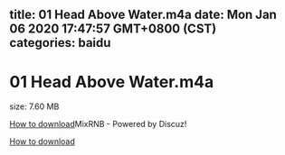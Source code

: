 
title: 01 Head Above Water.m4a
date: Mon Jan 06 2020 17:47:57 GMT+0800 (CST)    
categories: baidu
---

# 01 Head Above Water.m4a
size: 7.60 MB
 
 

[How to download](https://bpcam.bemobtrk.com/go/2ceec3aa-1ca2-46d6-b9ff-aaa5c184517c?jno=1703)MixRNB - Powered by Discuz!
 

[How to download](https://bpcam.bemobtrk.com/go/2ceec3aa-1ca2-46d6-b9ff-aaa5c184517c?jno=1650)